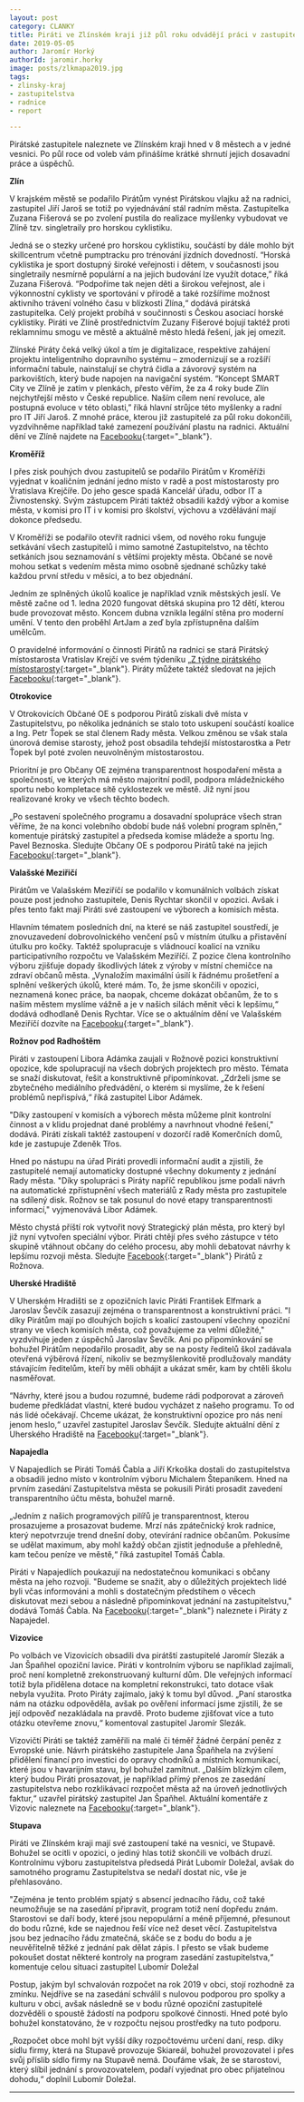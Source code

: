```yaml
---
layout: post
category: CLANKY
title: Piráti ve Zlínském kraji již půl roku odvádějí práci v zastupitelstvech
date: 2019-05-05
author: Jaromír Horký
authorId: jaromir.horky
image: posts/zlkmapa2019.jpg   
tags: 
- zlinsky-kraj
- zastupitelstva
- radnice
- report

---
```

Pirátské zastupitele naleznete ve Zlínském kraji hned v 8 městech a v jedné vesnici. Po půl roce od voleb vám přinášíme krátké shrnutí jejich dosavadní práce a úspěchů.

__Zlín__

V krajském městě se podařilo Pirátům vynést Pirátskou vlajku až na radnici, zastupitel Jiří Jaroš se totiž po vyjednávání stál radním města. Zastupitelka Zuzana Fišerová se po zvolení pustila do realizace myšlenky vybudovat ve Zlíně tzv. singletraily pro horskou cyklistiku.

Jedná se o stezky určené pro horskou cyklistiku, součástí by dále mohlo být skillcentrum včetně pumptracku pro trénování jízdních dovedností. “Horská cyklistika je sport dostupný široké veřejnosti i dětem, v současnosti jsou singletraily nesmírně populární a na jejich budování lze využít dotace,” říká Zuzana Fišerová. “Podpoříme tak nejen děti a širokou veřejnost, ale i výkonnostní cyklisty ve sportování v přírodě a také rozšíříme možnost aktivního trávení volného času v blízkosti Zlína,“ dodává pirátská zastupitelka. Celý projekt probíhá v součinnosti s Českou asociací horské cyklistiky. Piráti ve Zlíně prostřednictvím Zuzany Fišerové bojují taktéž proti reklamnímu smogu ve městě a aktuálně město hledá řešení, jak jej omezit.

Zlínské Piráty čeká velký úkol a tím je digitalizace, respektive zahájení projektu inteligentního dopravního systému – zmodernizují se a rozšíří informační tabule, nainstalují se chytrá čidla a závorový systém na parkovištích, který bude napojen na navigační systém. “Koncept SMART City ve Zlíně je zatím v plenkách, přesto věřím, že za 4 roky bude Zlín nejchytřejší město v České republice. Naším cílem není revoluce, ale postupná evoluce v této oblasti,” říká hlavní strůjce této myšlenky a radní pro IT Jiří Jaroš. Z mnohé práce, kterou již zastupitelé za půl roku dokončili, vyzdvihněme například také zamezení používání plastu na radnici. Aktuální dění ve Zlíně najdete na [Facebooku](https://www.facebook.com/PiratiZlin/){:target="_blank"}.


__Kroměříž__

I přes zisk pouhých dvou zastupitelů se podařilo Pirátům v Kroměříži vyjednat v koaličním jednání jedno místo v radě a post místostarosty pro Vratislava Krejčíře. Do jeho gesce spadá Kancelář úřadu, odbor IT a Živnostenský. Svým zástupcem Piráti taktéž obsadili každý výbor a komise města, v komisi pro IT i v komisi pro školství, výchovu a vzdělávání mají dokonce předsedu.

V Kroměříži se podařilo otevřít radnici všem, od nového roku funguje setkávání všech zastupitelů i mimo samotné Zastupitelstvo, na těchto setkáních jsou seznamování s většími projekty města. Občané se nově mohou setkat s vedením města mimo osobně sjednané schůzky také každou první středu v měsíci, a to bez objednání.

Jedním ze splněných úkolů koalice je například vznik městských jeslí. Ve městě začne od 1. ledna 2020 fungovat dětská skupina pro 12 dětí, kterou bude provozovat město.
Koncem dubna vznikla legální stěna pro moderní umění. V tento den proběhl ArtJam a zeď byla zpřístupněna dalším umělcům.

O pravidelné informování o činnosti Pirátů na radnici se stará Pirátský místostarosta Vratislav Krejčí ve svém týdeníku [„Z týdne pirátského místostarosty](https://www.facebook.com/vratislav.krejcir.kromeriz/){:target="_blank"}. Piráty můžete taktéž sledovat na jejich [Facebooku](https://www.facebook.com/piratikromeriz/){:target="_blank"}.


__Otrokovice__

V Otrokovicích Občané OE s podporou Pirátů získali dvě místa v Zastupitelstvu, po několika jednáních se stalo toto uskupení součástí koalice a Ing. Petr Ťopek se stal členem Rady města. Velkou změnou se však stala únorová demise starosty, jehož post obsadila tehdejší místostarostka a Petr Ťopek byl poté zvolen neuvolněným místostarostou.

Prioritní je pro Občany OE zejména transparentnost hospodaření města a společností, ve kterých má město majoritní podíl, podpora mládežnického sportu nebo kompletace sítě cyklostezek ve městě. Již nyní jsou realizované kroky ve všech těchto bodech.

„Po sestavení společného programu a dosavadní spolupráce všech stran věříme, že na konci volebního období bude náš volební program splněn,“ komentuje pirátský zastupitel a předseda komise mládeže a sportu Ing. Pavel Beznoska. Sledujte Občany OE s podporou Pirátů také na jejich [Facebooku](https://www.facebook.com/obcaneoe/){:target="_blank"}.



__Valašské Meziřičí__

Pirátům ve Valašském Meziříčí se podařilo v komunálních volbách získat pouze post jednoho zastupitele, Denis Rychtar skončil v opozici. Avšak i přes tento fakt mají Piráti své zastoupení ve výborech a komisích města.

Hlavním tématem posledních dní, na které se náš zastupitel soustředí, je znovuzavedení dobrovolnického venčení psů v místním útulku a přistavění útulku pro kočky.  Taktéž spolupracuje s vládnoucí koalicí na vzniku participativního rozpočtu ve Valašském Meziříčí. Z pozice člena kontrolního výboru zjišťuje dopady škodlivých látek z výroby v místní chemičce na zdraví občanů města.
„Vynaložím maximální úsilí k řádnému prošetření a splnění veškerých úkolů, které mám. To, že jsme skončili v opozici, neznamená konec práce, ba naopak, chceme dokázat občanům, že to s našim městem myslíme vážně a je v našich silách měnit věci k lepšímu,“ dodává odhodlaně Denis Rychtar. Více se o aktuálním dění ve Valašském Meziříčí dozvíte na [Facebooku](https://www.facebook.com/pirati.valmez/){:target="_blank"}.


__Rožnov pod Radhoštěm__

Piráti v zastoupení Libora Adámka zaujali v Rožnově pozici konstruktivní opozice, kde spolupracují na všech dobrých projektech pro město. Témata se snaží diskutovat, řešit a konstruktivně připomínkovat.
„Zdrželi jsme se zbytečného mediálního předvádění, o kterém si myslíme, že k řešení problémů nepřispívá,“ říká zastupitel Libor Adámek.

"Díky zastoupení v komisích a výborech města můžeme plnit kontrolní činnost a v klidu projednat dané problémy a navrhnout vhodné řešení," dodává. Piráti získali taktéž zastoupení v dozorčí radě Komerčních domů, kde je zastupuje Zdeněk Třos.

Hned po nástupu na úřad Piráti provedli informační audit a zjistili, že zastupitelé nemají automaticky dostupné všechny dokumenty z jednání Rady města. "Díky spolupráci s Piráty napříč republikou jsme podali návrh na automatické zpřístupnění všech materiálů z Rady města pro zastupitele na sdílený disk. Rožnov se tak posunul do nové etapy transparentnosti informací," vyjmenovává Libor Adámek.

Město chystá příští rok vytvořit nový Strategický plán města, pro který byl již nyní vytvořen speciální výbor. Piráti chtějí přes svého zástupce v této skupině vtáhnout občany do celého procesu, aby mohli debatovat návrhy k lepšímu rozvoji města. Sledujte [Facebook]( https://www.facebook.com/pirati.roznov/){:target="_blank"} Pirátů z Rožnova.


__Uherské Hradiště__

V Uherském Hradišti se z opozičních lavic Piráti František Elfmark a Jaroslav Ševčík zasazují zejména o transparentnost a konstruktivní práci. "I díky Pirátům mají po dlouhých bojích s koalicí zastoupení všechny opoziční strany ve všech komisích města, což považujeme za velmi důležité," vyzdvihuje jeden z úspěchů Jaroslav Ševčík. Ani po připomínkování se bohužel Pirátům nepodařilo prosadit, aby se na posty ředitelů škol zadávala otevřená výběrová řízení, nikoliv se bezmyšlenkovitě prodlužovaly mandáty stávajícím ředitelům, kteří by měli obhájit a ukázat směr, kam by chtěli školu nasměřovat.

“Návrhy, které jsou a budou rozumné, budeme rádi podporovat a zároveň budeme předkládat vlastní, které budou vycházet z našeho programu. To od nás lidé očekávají. Chceme ukázat, že konstruktivní opozice pro nás není jenom heslo,“ uzavřel zastupitel Jaroslav Ševčík. Sledujte aktuální dění z Uherského Hradiště na [Facebooku](https://www.facebook.com/piratiuh/){:target="_blank"}.


__Napajedla__

V Napajedlích se Piráti Tomáš Čabla a Jiří Krkoška dostali do zastupitelstva a obsadili jedno místo v kontrolním výboru Michalem Štepaníkem. Hned na prvním zasedání Zastupitelstva města se pokusili Piráti prosadit zavedení transparentního účtu města, bohužel marně.

„Jedním z našich programových pilířů je transparentnost, kterou prosazujeme a prosazovat budeme. Mrzí nás zpátečnický krok radnice, který nepotvrzuje trend dnešní doby, otevírání radnice občanům. Pokusíme se udělat maximum, aby mohl každý občan zjistit jednoduše a přehledně, kam tečou peníze ve městě,“ říká zastupitel Tomáš Čabla.

Piráti v Napajedlích poukazují na nedostatečnou komunikaci s občany města na jeho rozvoji. "Budeme se snažit, aby o důležitých projektech lidé byli včas informováni a mohli s dostatečným předstihem o věcech diskutovat mezi sebou a následně připomínkovat jednání na zastupitelstvu," dodává Tomáš Čabla. Na [Facebooku]( https://www.facebook.com/piratinapa/){:target="_blank"} naleznete i Piráty z Napajedel.


__Vizovice__

Po volbách ve Vizovicích obsadili dva pirátští zastupitelé Jaromír Slezák a Jan Špaňhel opoziční lavice. Piráti v kontrolním výboru se například zajímali, proč není kompletně zrekonstruovaný kulturní dům. Dle veřejných informací totiž byla přidělena dotace na kompletní rekonstrukci, tato dotace však nebyla využita. Proto Piráty zajímalo, jaký k tomu byl důvod. „Paní starostka nám na otázku odpověděla, avšak po ověření informací jsme zjistili, že se její odpověď nezakládala na pravdě. Proto budeme zjišťovat více a tuto otázku otevřeme znovu,“ komentoval zastupitel Jaromír Slezák.

Vizovičtí Piráti se taktéž zaměřili na malé či téměř žádné čerpání peněz z Evropské unie. Návrh pirátského zastupitele Jana Špaňhela na zvýšení přidělení financí pro investici do opravy chodníků a místních komunikací, které jsou v havarijním stavu, byl bohužel zamítnut. „Dalším blízkým cílem, který budou Piráti prosazovat, je například přímý přenos ze zasedání zastupitelstva nebo rozklikávací rozpočet města až na úroveň jednotlivých faktur,“ uzavřel pirátský zastupitel Jan Špaňhel. Aktuální komentáře z Vizovic naleznete na [Facebooku]( https://www.facebook.com/pirativizovice/){:target="_blank"}.


__Stupava__

Piráti ve Zlínském kraji mají své zastoupení také na vesnici, ve Stupavě. Bohužel se ocitli v opozici, o jediný hlas totiž skončili ve volbách druzí. Kontrolnímu výboru zastupitelstva předsedá Pirát Lubomír Doležal, avšak do samotného programu Zastupitelstva se nedaří dostat nic, vše je přehlasováno.

"Zejména je tento problém spjatý s absencí jednacího řádu, což také neumožňuje se na zasedání připravit, program totiž není dopředu znám. Starostovi se daří body, které jsou nepopulární a méně příjemné, přesunout do bodu různé, kde se najednou řeší více než deset věcí. Zastupitelstva jsou bez jednacího řádu zmatečná, skáče se z bodu do bodu a je neuvěřitelně těžké z jednání pak dělat zápis. I přesto se však budeme pokoušet dostat některé kontroly na program zasedání zastupitelstva,“ komentuje celou situaci zastupitel Lubomír Doležal

Postup, jakým byl schvalován rozpočet na rok 2019 v obci, stojí rozhodně za zmínku. Nejdříve se na zasedání schválil s nulovou podporou pro spolky a kulturu v obci, avšak následně se v bodu různé opoziční zastupitelé dozvěděli o spoustě žádostí na podporu spolkové činnosti. Hned poté bylo bohužel konstatováno, že v rozpočtu nejsou prostředky na tuto podporu.

„Rozpočet obce mohl být vyšší díky rozpočtovému určení daní, resp. díky sídlu firmy, která na Stupavě provozuje Skiareál, bohužel provozovatel i přes svůj příslib sídlo firmy na Stupavě nemá. Doufáme však, že se starostovi, který slíbil jednání s provozovatelem, podaří vyjednat pro obec přijatelnou dohodu,“ doplnil Lubomír Doležal.

- - -

